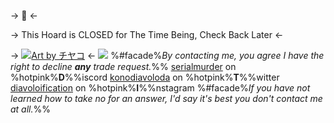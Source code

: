 -> 🫧  <-

-> This Hoard is CLOSED for The Time Being, Check Back Later <-

-> [![Art by チヤコ](https://files.catbox.moe/lub1cj.png)](https://twitter.com/chlyaco/status/1767149118001189032/) <-
![](https://files.catbox.moe/zyug78.png)
%#facade%*By contacting me, you agree I have the 
right to decline **any** trade request.*%%
[serialmurder](https://discord.com/users/385475837715021826/) on %hotpink%**D**%%iscord
[konodiavoloda](https://twitter.com/konodiavoloda) on %hotpink%**T**%%witter
[diavoloification](https://www.instagram.com/diavoloification/) on %hotpink%**I**%%nstagram
%#facade%*If you have not learned how to take no for an
answer, I'd say it's best you don't contact me at all.*%%